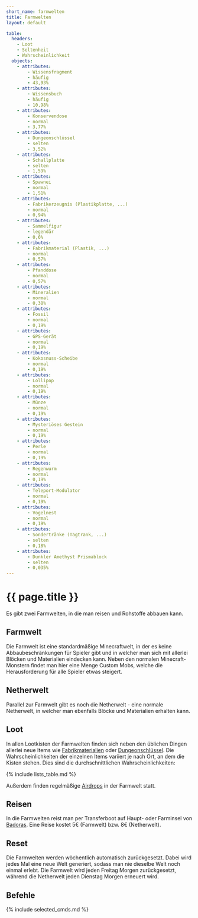 ```yaml
---
short_name: farmwelten
title: Farmwelten
layout: default

table:
  headers:
    - Loot
    - Seltenheit
    - Wahrscheinlichkeit
  objects:
    - attributes:
        - Wissensfragment
        - häufig
        - 43,93%
    - attributes:
        - Wissensbuch
        - häufig
        - 10,98%
    - attributes:
        - Konservendose
        - normal
        - 3,77%
    - attributes:
        - Dungeonschlüssel
        - selten
        - 3,52%
    - attributes:
        - Schallplatte
        - selten
        - 1,59%
    - attributes:
        - Spawnei
        - normal
        - 1,51%
    - attributes:
        - Fabrikerzeugnis (Plastikplatte, ...)
        - normal
        - 0,94%
    - attributes:
        - Sammelfigur
        - legendär
        - 0,6%
    - attributes:
        - Fabrikmaterial (Plastik, ...)
        - normal
        - 0,57%
    - attributes:
        - Pfanddose
        - normal
        - 0,57%
    - attributes:
        - Mineralien
        - normal
        - 0,38%
    - attributes:
        - Fossil
        - normal
        - 0,19%
    - attributes:
        - GPS-Gerät
        - normal
        - 0,19%
    - attributes:
        - Kokosnuss-Scheibe
        - normal
        - 0,19%
    - attributes:
        - Lollipop
        - normal
        - 0,19%
    - attributes:
        - Münze
        - normal
        - 0,19%
    - attributes:
        - Mysteriöses Gestein
        - normal
        - 0,19%
    - attributes:
        - Perle
        - normal
        - 0,19%
    - attributes:
        - Regenwurm
        - normal
        - 0,19%
    - attributes:
        - Teleport-Modulator
        - normal
        - 0,19%
    - attributes:
        - Vogelnest
        - normal
        - 0,19%
    - attributes:
        - Sondertränke (Tagtrank, ...)
        - selten
        - 0,18%
    - attributes:
        - Dunkler Amethyst Prismablock
        - selten
        - 0,035%
---
```

# {{ page.title }}

Es gibt zwei Farmwelten, in die man reisen und Rohstoffe abbauen kann.

## Farmwelt

Die Farmwelt ist eine standardmäßige Minecraftwelt, in der es keine
Abbaubeschränkungen für Spieler gibt und in welcher man sich mit allerlei
Blöcken und Materialien eindecken kann. Neben den normalen Minecraft-
Monstern findet man hier eine Menge Custom Mobs, welche die Herausforderung
für alle Spieler etwas steigert.

## Netherwelt

Parallel zur Farmwelt gibt es noch die Netherwelt - eine normale Netherwelt,
in welcher man ebenfalls Blöcke und Materialien erhalten kann.

## Loot

In allen Lootkisten der Farmwelten finden sich neben den üblichen Dingen
allerlei neue Items wie [Fabrikmaterialien](/systems/factory) oder [Dungeonschlüssel](/systems/dungeons).
Die Wahrscheinlichkeiten der einzelnen Items variiert je nach Ort, an dem
die Kisten stehen. Dies sind die durchschnittlichen Wahrscheinlichkeiten:

{% include lists_table.md %}

Außerdem finden regelmäßige [Airdrops](/systems/airdrops) in der Farmwelt statt.

## Reisen

In die Farmwelten reist man per Transferboot auf Haupt- oder Farminsel
von [Badoras](/maps/badoras). Eine Reise kostet 5€ (Farmwelt) bzw. 8€ (Netherwelt).

## Reset

Die Farmwelten werden wöchentlich automatisch zurückgesetzt. Dabei wird jedes
Mal eine neue Welt generiert, sodass man nie dieselbe Welt noch einmal
erlebt. Die Farmwelt wird jeden Freitag Morgen zurückgesetzt, während
die Netherwelt jeden Dienstag Morgen erneuert wird.

## Befehle

{% include selected_cmds.md %}
